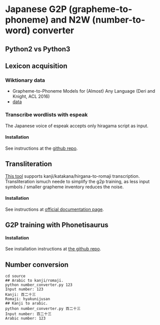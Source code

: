 # Japanese G2P (grapheme-to-phoneme) and N2W (number-to-word) converter

## Python2 vs Python3

## Lexicon acquisition

### Wiktionary data
+ Grapheme-to-Phoneme Models for (Almost) Any Language (Deri and Knight, ACL 2016)
+ [data](https://drive.google.com/drive/folders/0B7R_gATfZJ2aWkpSWHpXUklWUmM)

### Transcribe wordlists with espeak

The Japanese voice of espeak accepts only hiragama script as input.

#### Installation
See instructions at the [github repo](https://github.com/espeak-ng/espeak-ng).

## Transliteration
[This tool](http://jprocessing.readthedocs.io/en/latest/#kanji-katakana-hiragana-to-tokenized-romaji-jconvert-py) supports kanji/katakana/hirgana-to-romaji transcription.  
Transliteration ismuch neede to simplify the g2p training, as less input symbols / smaller grapheme inventory reduces the noise.

#### Installation
See instructions at [official documentation page](http://jprocessing.readthedocs.io/en/latest/#install).

## G2P training with Phonetisaurus

#### Installation
See installation instructions at [the github repo](https://github.com/AdolfVonKleist/Phonetisaurus).

## Number conversion

    cd source
	## Arabic to kanji/romaji.
	python number_converter.py 123
	Input number: 123
    Kanji: 百二十三
    Romaji: hyakunijusan
	## Kanji to arabic.
    python number_converter.py 百二十三
    Input number: 百二十三
    Arabic number: 123


